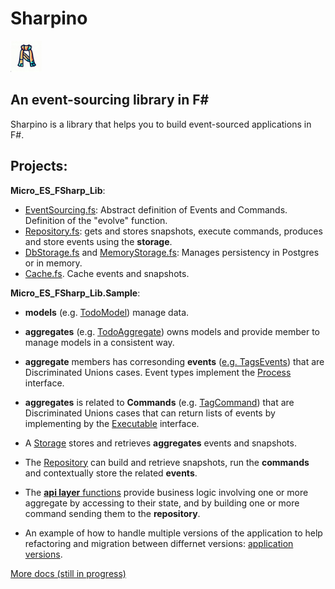 # Sharpino


<img src="ico/sharpino.png" alt="drawing" width="50"/>

## An event-sourcing library in F#

Sharpino is a library that helps you to build event-sourced applications in F#.
## Projects:

__Micro_ES_FSharp_Lib__:

- [EventSourcing.fs](Sharpino.Lib/Core.fs): Abstract definition of Events and Commands. Definition of the "evolve" function.
- [Repository.fs](Sharpino.Lib/Repository.fs): gets and stores snapshots, execute commands, produces and store events using the __storage__.
- [DbStorage.fs](Sharpino.Lib/DbStorage.fs) and [MemoryStorage.fs](Sharpino.Lib/MemoryStorage.fs): Manages persistency in Postgres or in memory. 
- [Cache.fs](Sharpino.Lib/Cache.fs). Cache events and snapshots.

__Micro_ES_FSharp_Lib.Sample__:

-  __models__ (e.g. [TodoModel](Sharpino.Sample/models/TodosModel.fs))  manage data.
-  __aggregates__ (e.g. [TodoAggregate](Micro_ES_FSharp_Lib.Sample/aggregates/Todos/Aggregate.fs)) owns models and provide member to manage models in a consistent way.

- __aggregate__ members has corresonding __events__ ([e.g. TagsEvents](Sharpino.Sample/aggregates/Tags/Events.fs)) that are Discriminated Unions cases. Event types implement the [Process](Sharpino.Lib/Core.fs) interface. 
- __aggregates__ is related to __Commands__ (e.g. [TagCommand](Sharpino.Sample/aggregates/Tags/Commands.fs)) that are Discriminated Unions cases that can return lists of events by implementing by the [Executable](Sharpino.Lib/Core.fs) interface.
- A [Storage](Sharpino.Lib/DbStorage.fs) stores and retrieves __aggregates__ events and snapshots.
- The [Repository](Sharpino.Lib/Repository.fs) can build and retrieve snapshots, run the __commands__ and contextually store the related __events__.
- The [__api layer__ functions](Sharpino.Sample/App.fs) provide business logic involving one or more aggregate by accessing to their state, and by building one or more command sending them to the __repository__.
- An example of how to handle multiple versions of the application to help refactoring and migration between differnet versions: [application versions](Sharpino.Sample/AppVersions.fs). 


[More docs (still in progress)](https://tonyx.github.io)